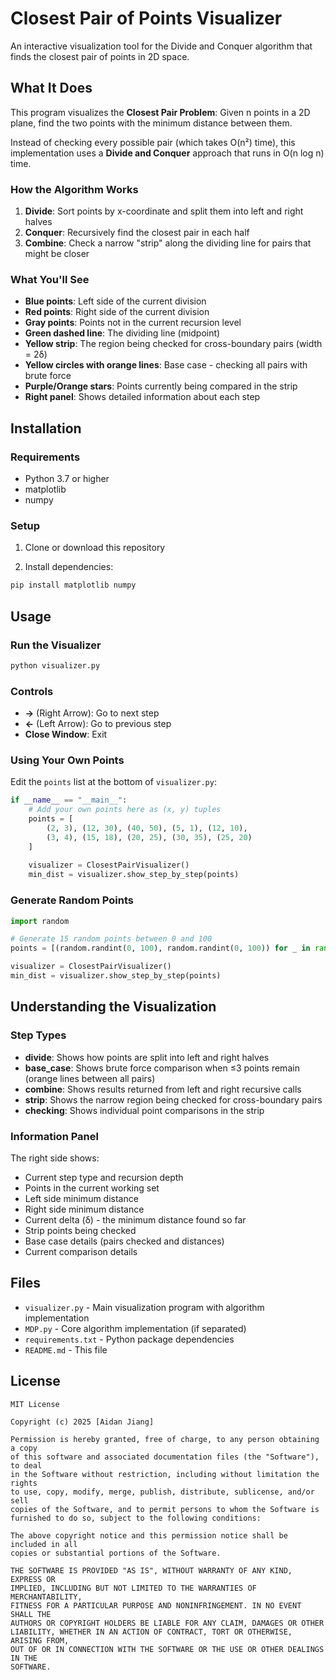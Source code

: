 # Closest Pair of Points Visualizer

An interactive visualization tool for the Divide and Conquer algorithm that finds the closest pair of points in 2D space.

## What It Does

This program visualizes the **Closest Pair Problem**: Given n points in a 2D plane, find the two points with the minimum distance between them.

Instead of checking every possible pair (which takes O(n²) time), this implementation uses a **Divide and Conquer** approach that runs in O(n log n) time.

### How the Algorithm Works

1. **Divide**: Sort points by x-coordinate and split them into left and right halves
2. **Conquer**: Recursively find the closest pair in each half
3. **Combine**: Check a narrow "strip" along the dividing line for pairs that might be closer

### What You'll See

- **Blue points**: Left side of the current division
- **Red points**: Right side of the current division
- **Gray points**: Points not in the current recursion level
- **Green dashed line**: The dividing line (midpoint)
- **Yellow strip**: The region being checked for cross-boundary pairs (width = 2δ)
- **Yellow circles with orange lines**: Base case - checking all pairs with brute force
- **Purple/Orange stars**: Points currently being compared in the strip
- **Right panel**: Shows detailed information about each step

## Installation

### Requirements
- Python 3.7 or higher
- matplotlib
- numpy

### Setup

1. Clone or download this repository

2. Install dependencies:
```bash
pip install matplotlib numpy
```

## Usage

### Run the Visualizer
```bash
python visualizer.py
```

### Controls

- **→** (Right Arrow): Go to next step
- **←** (Left Arrow): Go to previous step
- **Close Window**: Exit

### Using Your Own Points

Edit the `points` list at the bottom of `visualizer.py`:
```python
if __name__ == "__main__":
    # Add your own points here as (x, y) tuples
    points = [
        (2, 3), (12, 30), (40, 50), (5, 1), (12, 10),
        (3, 4), (15, 18), (20, 25), (30, 35), (25, 20)
    ]
    
    visualizer = ClosestPairVisualizer()
    min_dist = visualizer.show_step_by_step(points)
```

### Generate Random Points
```python
import random

# Generate 15 random points between 0 and 100
points = [(random.randint(0, 100), random.randint(0, 100)) for _ in range(15)]

visualizer = ClosestPairVisualizer()
min_dist = visualizer.show_step_by_step(points)
```

## Understanding the Visualization

### Step Types

- **divide**: Shows how points are split into left and right halves
- **base_case**: Shows brute force comparison when ≤3 points remain (orange lines between all pairs)
- **combine**: Shows results returned from left and right recursive calls
- **strip**: Shows the narrow region being checked for cross-boundary pairs
- **checking**: Shows individual point comparisons in the strip

### Information Panel

The right side shows:
- Current step type and recursion depth
- Points in the current working set
- Left side minimum distance
- Right side minimum distance  
- Current delta (δ) - the minimum distance found so far
- Strip points being checked
- Base case details (pairs checked and distances)
- Current comparison details

## Files

- `visualizer.py` - Main visualization program with algorithm implementation
- `MDP.py` - Core algorithm implementation (if separated)
- `requirements.txt` - Python package dependencies
- `README.md` - This file

## License
```
MIT License

Copyright (c) 2025 [Aidan Jiang]

Permission is hereby granted, free of charge, to any person obtaining a copy
of this software and associated documentation files (the "Software"), to deal
in the Software without restriction, including without limitation the rights
to use, copy, modify, merge, publish, distribute, sublicense, and/or sell
copies of the Software, and to permit persons to whom the Software is
furnished to do so, subject to the following conditions:

The above copyright notice and this permission notice shall be included in all
copies or substantial portions of the Software.

THE SOFTWARE IS PROVIDED "AS IS", WITHOUT WARRANTY OF ANY KIND, EXPRESS OR
IMPLIED, INCLUDING BUT NOT LIMITED TO THE WARRANTIES OF MERCHANTABILITY,
FITNESS FOR A PARTICULAR PURPOSE AND NONINFRINGEMENT. IN NO EVENT SHALL THE
AUTHORS OR COPYRIGHT HOLDERS BE LIABLE FOR ANY CLAIM, DAMAGES OR OTHER
LIABILITY, WHETHER IN AN ACTION OF CONTRACT, TORT OR OTHERWISE, ARISING FROM,
OUT OF OR IN CONNECTION WITH THE SOFTWARE OR THE USE OR OTHER DEALINGS IN THE
SOFTWARE.
```
